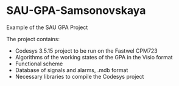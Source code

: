 # SAU-GPA-Samsonovskaya
Example of the SAU GPA Project

The project contains:
 - Codesys 3.5.15 project to be run on the Fastwel CPM723
 - Algorithms of the working states of the GPA in the Visio format
 - Functional scheme
 - Database of signals and alarms, .mdb format
 - Necessary libraries to compile the Codesys project
